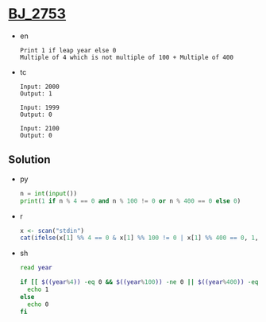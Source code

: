 # [BJ_2753](https://acmicpc.net/problem/2753)

* en

  ```en
  Print 1 if leap year else 0
  Multiple of 4 which is not multiple of 100 + Multiple of 400
  ```

* tc

  ```tc
  Input: 2000
  Output: 1

  Input: 1999
  Output: 0

  Input: 2100
  Output: 0
  ```

## Solution

* py

  ```py
  n = int(input())
  print(1 if n % 4 == 0 and n % 100 != 0 or n % 400 == 0 else 0)
  ```

* r

  ```r
  x <- scan("stdin")
  cat(ifelse(x[1] %% 4 == 0 & x[1] %% 100 != 0 | x[1] %% 400 == 0, 1, 0))
  ```

* sh

  ```sh
  read year

  if [[ $((year%4)) -eq 0 && $((year%100)) -ne 0 || $((year%400)) -eq 0 ]]; then
    echo 1
  else
    echo 0
  fi
  ```
